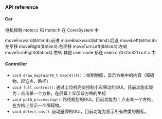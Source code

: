 ### API reference

#### Car

电机控制 motor.c 和 motor.h 在 Core/System 中

moveFarward(&htim4):前进
moveBackward(&htim4):后退
moveLeft(&htim4):左平移
moveRight(&htim4):右平移
moveTurnLeft(&htim4):左转
moveTurnRight(&htim4):右转
其他 user code 都在 main.c 和 stm32fxx.it.c 中

#### Controlller

- `void draw_map(uint8_t map[4][4])`：绘制地图，显示方格中的内容（障碍物、起讫点、路径）
- `void full_control()`: 通过上位机完全控制小车移动的GUI。目前功能实现为：点击某一个方格，在屏幕上显示该方格的坐标
- `void path_processing()`: 路径规划的GUI。目前功能为：点击某一个方格，在方格上显示一个障碍物。
- `void detect_obs()`: 自动避障的GUI，目前功能为显示所有种类的图标。
